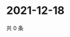 # 2021-12-18

共 0 条

<!-- BEGIN WEIBO -->
<!-- 最后更新时间 Sat Dec 18 2021 17:00:40 GMT+0800 (China Standard Time) -->

<!-- END WEIBO -->
